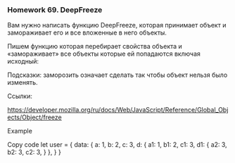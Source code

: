 ### Homework 69. DeepFreeze

Вам нужно написать функцию DeepFreeze, которая принимает объект и замораживает его и все вложенные в него объекты.

Пишем функцию которая перебирает свойства объекта и «замораживает» все объекты которые ей попадаются включая исходный:

Подсказки: заморозить означает сделать так чтобы объект нельзя было изменять.

Ссылки:

https://developer.mozilla.org/ru/docs/Web/JavaScript/Reference/Global_Objects/Object/freeze

Example

Copy code
let user = {
data: {
a: 1,
b: 2,
c: 3,
d: {
a1: 1,
b1: 2,
c1: 3,
d1: {
a2: 3,
b2: 3,
c2: 3,
}
},
}
}